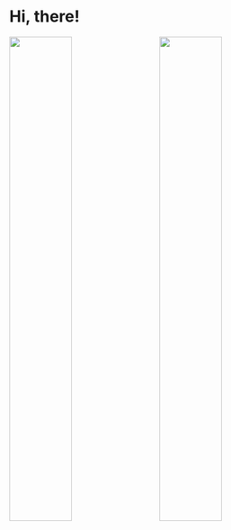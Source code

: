 # Hi, there!
<img  align = 'left' width = '47%' src= "https://github-readme-stats.vercel.app/api?username=rinsarmu&show_icons=true&theme=radical" />
<img  align = 'right' width = '47%' src= "https://github-readme-stats.vercel.app/api/top-langs/?username=rinsarmu" />
<!-- <img src = "https://github-readme-stats.vercel.app/api/top-langs/?username=rinsarmu)](https://github.com/rinsarmu/github-readme-stats" /> -->
<!-- [![Top Langs](https://github-readme-stats.vercel.app/api/top-langs/?username=rinsarmu)](https://github.com/rinsarmu/github-readme-stats) -->
<!-- - 👋 Hi, I’m Robera Insarmu (@rinsarmu)
- <h1>SE </h1>
- 👀 I’m interested in codes...
- 🌱 I’m currently learning at Jimma University, Institute of Technology ...
- 💞️ I’m looking to collaborate on opened teams...
- 📫 How to reach me: everyone can contact me through my linkedln profile provided below...
- https://www.linkedin.com/public-profile/settings?trk=d_flagship3_profile_self_view_public_profile&lipi=urn%3Ali%3Apage%3Ad_flagship3_profile_self_edit_contact_info%3BQV8NBY%2FhQpeH8RpOXU2qqg%3D%3D
 -->
<!---
rinsarmu/rinsarmu is a ✨ special ✨ repository because its `README.md` (this file) appears on your GitHub profile.
You can click the Preview link to take a look at your changes.
--->
